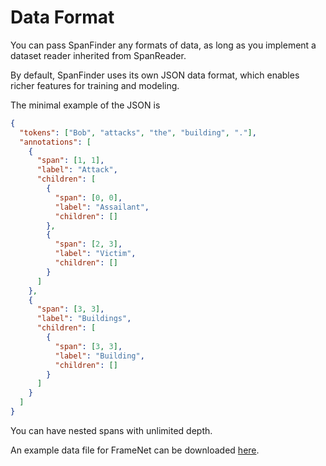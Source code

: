 # Data Format

You can pass SpanFinder any formats of data, as long as you implement a dataset reader inherited from SpanReader.

By default,
SpanFinder uses its own JSON data format, which enables richer features for training and modeling.

The minimal example of the JSON is

```JSON
{
  "tokens": ["Bob", "attacks", "the", "building", "."],
  "annotations": [
    {
      "span": [1, 1],
      "label": "Attack",
      "children": [
        {
          "span": [0, 0],
          "label": "Assailant",
          "children": []
        },
        {
          "span": [2, 3],
          "label": "Victim",
          "children": []
        }
      ]
    },
    {
      "span": [3, 3],
      "label": "Buildings",
      "children": [
        {
          "span": [3, 3],
          "label": "Building",
          "children": []
        }
      ]
    }
  ]
}
```

You can have nested spans with unlimited depth.

An example data file for FrameNet can be downloaded [here](https://gqin.top/fn-data).
